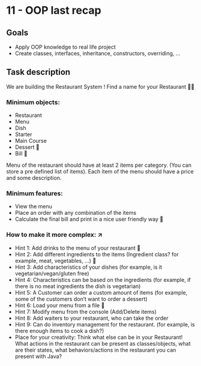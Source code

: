 # 11 - OOP last recap

<Teacher name="Alina"></Teacher>

## Goals
- Apply OOP knowledge to real life project
- Create classes, interfaces, inheritance, constructors, overriding, ... 

## Task description
We are building the Restaurant System ! Find a name for your Restaurant :taco::hamburger:

### Minimum objects:
 - Restaurant
 - Menu
 - Dish
  - Starter
  - Main Course
  - Dessert :shaved_ice:
 - Bill  :money_mouth_face:

Menu of the restaurant should have at least 2 items per category. 
(You can store a pre defined list of items). 
Each item of the menu should have a price and some description.

### Minimum features:
- View the menu
- Place an order with any combination of the items
- Calculate the final bill and print in a nice user friendly way :money_with_wings:

### How to make it more complex: :arrow_upper_right:
 - Hint 1: Add drinks to the menu of your restaurant :tropical_drink:
 - Hint 2: Add different ingredients to the items (Ingredient class? for example, meat, vegetables, …) :tomato:
 - Hint 3: Add characteristics of your dishes (for example, is it vegetarian/vegan/gluten free)
 - Hint 4: Characteristics can be based on the ingredients (for example, if there is no meat ingredients the dish is 
 vegetarian)
 - Hint 5: A Customer can order a custom amount of items (for example, some of the customers don’t want to order a 
 dessert)
 - Hint 6: Load your menu from a file :file_folder:
 - Hint 7: Modify menu from the console (Add/Delete items)
 - Hint 8: Add waiters to your restaurant, who can take the order
 - Hint 9: Can do inventory management for the restaurant. (for example, is there enough items to cook a dish?)
 - Place for your creativity: Think what else can be in your Restaurant! What actions in the restaurant can be 
 present as classes/objects, what are their states, what behaviors/actions in the restaurant you can present with Java?
